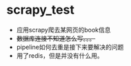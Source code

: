 # scrapy_test

* 应用scrapy爬去某网页的book信息
* ~~数据库连接不知道怎么写。。。~~
* pipeline如何去重是接下来要解决的问题
* 用了redis，但是并没有什么用。